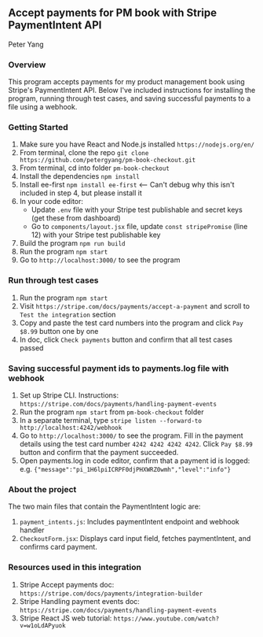 ## Accept payments for PM book with Stripe PaymentIntent API

Peter Yang

### Overview
This program accepts payments for my product management book using Stripe's PaymentIntent API. Below I've included instructions for installing the program, running through test cases, and saving successful payments to a file using a webhook.

### Getting Started
1. Make sure you have React and Node.js installed `https://nodejs.org/en/`
2. From terminal, clone the repo `git clone https://github.com/petergyang/pm-book-checkout.git`
3. From terminal, cd into folder `pm-book-checkout`
4. Install the dependencies `npm install`
5. Install ee-first `npm install ee-first` <-- Can't debug why this isn't included in step 4, but please install it
6. In your code editor: 
   - Update `.env` file with your Stripe test publishable and secret keys (get these from dashboard)
   - Go to `components/layout.jsx` file, update `const stripePromise` (line 12) with your Stripe test publishable key
7. Build the program `npm run build`
8. Run the program `npm start`
9. Go to `http://localhost:3000/` to see the program 

### Run through test cases
1. Run the program `npm start`
2. Visit `https://stripe.com/docs/payments/accept-a-payment` and scroll to `Test the integration` section
3. Copy and paste the test card numbers into the program and click `Pay $8.99` button one by one 
4. In doc, click `Check payments` button and confirm that all test cases passed

### Saving successful payment ids to payments.log file with webhook 
1. Set up Stripe CLI. Instructions: `https://stripe.com/docs/payments/handling-payment-events` 
2. Run the program `npm start` from `pm-book-checkout` folder
3. In a separate terminal, type `stripe listen --forward-to http://localhost:4242/webhook`
4. Go to `http://localhost:3000/` to see the program. Fill in the payment details using the test card number `4242 4242 4242 4242`. Click `Pay $8.99` button and confirm that the payment succeeded.
5. Open payments.log in code editor, confirm that a payment id is logged:
   e.g. `{"message":"pi_1H6lpiICRPF0djPHXWRZ0wmh","level":"info"}`

### About the project
The two main files that contain the PaymentIntent logic are:
1. `payment_intents.js`: Includes paymentIntent endpoint and webhook handler
2. `CheckoutForm.jsx`: Displays card input field, fetches paymentIntent, and confirms card payment.

### Resources used in this integration
1. Stripe Accept payments doc: `https://stripe.com/docs/payments/integration-builder`
2. Stripe Handling payment events doc: `https://stripe.com/docs/payments/handling-payment-events` 
3. Stripe React JS web tutorial: `https://www.youtube.com/watch?v=w1oLdAPyuok`